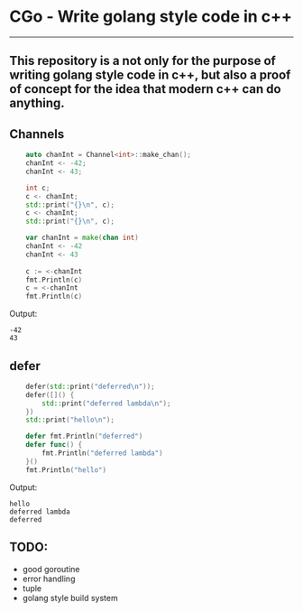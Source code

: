 # CGo - Write golang style code in c++

---
This repository is a not only for the purpose of writing golang style code in c++, 
but also a proof of concept for the idea that modern c++ can do anything.
---
## Channels
```cpp
    auto chanInt = Channel<int>::make_chan();
    chanInt <- -42;
    chanInt <- 43;

    int c;
    c <- chanInt;
    std::print("{}\n", c);
    c <- chanInt;
    std::print("{}\n", c);
```

```go
    var chanInt = make(chan int)
    chanInt <- -42
    chanInt <- 43
    
    c := <-chanInt
    fmt.Println(c)
    c = <-chanInt
    fmt.Println(c)
```
Output:
```
-42
43
```

## defer
```cpp
    defer(std::print("deferred\n"));
    defer([]() {
        std::print("deferred lambda\n");
    })
    std::print("hello\n");
```

```go
    defer fmt.Println("deferred")
    defer func() {
        fmt.Println("deferred lambda")
    }()
    fmt.Println("hello")
```
Output:
```
hello
deferred lambda
deferred
```
## TODO:
- good goroutine
- error handling
- tuple
- golang style build system

